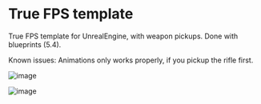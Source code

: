# True FPS template
True FPS template for UnrealEngine, with weapon pickups. Done with blueprints (5.4).

Known issues:
Animations only works properly, if you pickup the rifle first.


![image](https://github.com/user-attachments/assets/d647394e-25ce-4f0a-9f10-383c12e1f063)

![image](https://github.com/user-attachments/assets/77e095d1-14ce-4afc-ae22-96e4863ce0c3)
